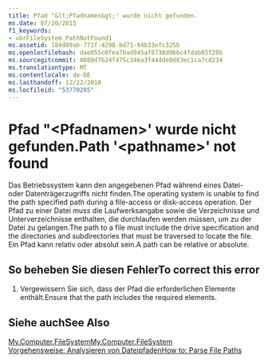 ```yaml
---
title: Pfad "&lt;Pfadnamen&gt;' wurde nicht gefunden.
ms.date: 07/20/2015
f1_keywords:
- vbrFileSystem_PathNotFound1
ms.assetid: 184d09ab-771f-4298-bd71-94b33efc325b
ms.openlocfilehash: dae055c0fea70ad945af8738d96bc4fdab85f20b
ms.sourcegitcommit: 0888d7b24f475c346a3f444de8d83ec1ca7cd234
ms.translationtype: MT
ms.contentlocale: de-DE
ms.lasthandoff: 12/22/2018
ms.locfileid: "53770285"
---
```

# <a name="path-ltpathnamegt-not-found"></a><span data-ttu-id="067ec-102">Pfad "&lt;Pfadnamen&gt;' wurde nicht gefunden.</span><span class="sxs-lookup"><span data-stu-id="067ec-102">Path '&lt;pathname&gt;' not found</span></span>
<span data-ttu-id="067ec-103">Das Betriebssystem kann den angegebenen Pfad während eines Datei- oder Datenträgerzugriffs nicht finden.</span><span class="sxs-lookup"><span data-stu-id="067ec-103">The operating system is unable to find the path specified path during a file-access or disk-access operation.</span></span> <span data-ttu-id="067ec-104">Der Pfad zu einer Datei muss die Laufwerksangabe sowie die Verzeichnisse und Unterverzeichnisse enthalten, die durchlaufen werden müssen, um zu der Datei zu gelangen.</span><span class="sxs-lookup"><span data-stu-id="067ec-104">The path to a file must include the drive specification and the directories and subdirectories that must be traversed to locate the file.</span></span> <span data-ttu-id="067ec-105">Ein Pfad kann relativ oder absolut sein.</span><span class="sxs-lookup"><span data-stu-id="067ec-105">A path can be relative or absolute.</span></span>  
  
## <a name="to-correct-this-error"></a><span data-ttu-id="067ec-106">So beheben Sie diesen Fehler</span><span class="sxs-lookup"><span data-stu-id="067ec-106">To correct this error</span></span>  
  
1.  <span data-ttu-id="067ec-107">Vergewissern Sie sich, dass der Pfad die erforderlichen Elemente enthält.</span><span class="sxs-lookup"><span data-stu-id="067ec-107">Ensure that the path includes the required elements.</span></span>  
  
## <a name="see-also"></a><span data-ttu-id="067ec-108">Siehe auch</span><span class="sxs-lookup"><span data-stu-id="067ec-108">See Also</span></span>  
 [<span data-ttu-id="067ec-109">My.Computer.FileSystem</span><span class="sxs-lookup"><span data-stu-id="067ec-109">My.Computer.FileSystem</span></span>](xref:Microsoft.VisualBasic.FileIO.FileSystem)  
 [<span data-ttu-id="067ec-110">Vorgehensweise: Analysieren von Dateipfaden</span><span class="sxs-lookup"><span data-stu-id="067ec-110">How to: Parse File Paths</span></span>](../../visual-basic/developing-apps/programming/drives-directories-files/how-to-parse-file-paths.md)
